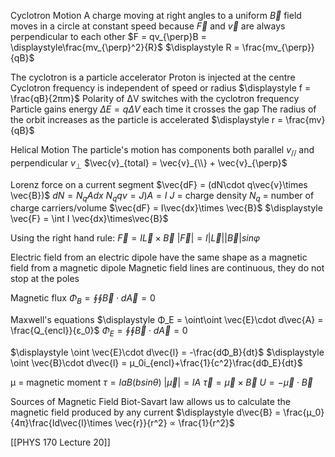 Cyclotron Motion
	A charge moving at right angles to a uniform $\vec{B}$ field moves in a circle at constant speed because $\vec{F}$ and $\vec{v}$ are always perpendicular to each other
	$F = qv_{\perp}B = \displaystyle\frac{mv_{\perp}^2}{R}$
	$\displaystyle R = \frac{mv_{\perp}}{qB}$

The cyclotron is a particle accelerator
	Proton is injected at the centre
	Cyclotron  frequency is independent of speed or radius
		$\displaystyle f = \frac{qB}{2πm}$
	Polarity of ΔV switches with the cyclotron frequency
	Particle gains energy $ΔE = qΔV$ each time it crosses the gap
	The radius of the orbit increases as the particle is accelerated
		$\displaystyle r = \frac{mv}{qB}$

Helical Motion
	The particle's motion has components both parallel $v_{//}$ and perpendicular $v_{\perp}$
	$\vec{v}_{total} = \vec{v}_{\\} + \vec{v}_{\perp}$

Lorenz force on a current segment
	$\vec{dF} = (dN\cdot q\vec{v}\times \vec{B})$
	$dN = N_qAdx$
	$N_qqv = J)A = I$
		$J$ = charge density
		$N_q$ = number of charge carriers/volume
			$\vec{dF} = I\vec{dx}\times \vec{B}$
	$\displaystyle \vec{F} = \int I \vec{dx}\times\vec{B}$

Using the right hand rule:
	$\vec{F} = I\vec{L}\times\vec{B}$
	$|\vec{F}| = I|\vec{L}||\vec{B}|sinφ$

Electric field from an electric dipole have the same shape as a magnetic field from a magnetic dipole
	Magnetic field lines are continuous, they do not stop at the poles

Magnetic flux
	$\displaystyle Φ_B = \oint\oint\vec{B}\cdot d\vec{A} = 0$

Maxwell's equations
$\displaystyle Φ_E = \oint\oint \vec{E}\cdot d\vec{A} = \frac{Q_{encl}}{ε_0}$
$\displaystyle Φ_E = \oint\oint\vec{B}\cdot d\vec{A} = 0$

$\displaystyle \oint \vec{E}\cdot d\vec{l} = -\frac{dΦ_B}{dt}$
$\displaystyle \oint \vec{B}\cdot d\vec{l} = μ_0i_{encl}+\frac{1}{c^2}\frac{dΦ_E}{dt}$

μ = magnetic moment
	$τ = I a B (bsinθ)$
	$|\vec{μ}| = IA$
	$\vec{τ} = \vec{μ}\times\vec{B}$
$U = -\vec{μ}\cdot\vec{B}$

Sources of Magnetic Field
Biot-Savart law allows us to calculate the magnetic field produced by any current
	$\displaystyle d\vec{B} = \frac{μ_0}{4π}\frac{Id\vec{l}\times \vec{r}}{r^2} ∝ \frac{1}{r^2}$

[[PHYS 170 Lecture 20]]
